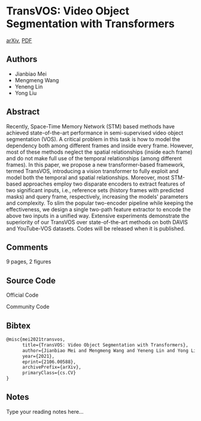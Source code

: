 
# TransVOS: Video Object Segmentation with Transformers

[arXiv](https://arxiv.org/abs/2106.0588), [PDF](https://arxiv.org/pdf/2106.0588.pdf)

## Authors

- Jianbiao Mei
- Mengmeng Wang
- Yeneng Lin
- Yong Liu

## Abstract

Recently, Space-Time Memory Network (STM) based methods have achieved state-of-the-art performance in semi-supervised video object segmentation (VOS). A critical problem in this task is how to model the dependency both among different frames and inside every frame. However, most of these methods neglect the spatial relationships (inside each frame) and do not make full use of the temporal relationships (among different frames). In this paper, we propose a new transformer-based framework, termed TransVOS, introducing a vision transformer to fully exploit and model both the temporal and spatial relationships. Moreover, most STM-based approaches employ two disparate encoders to extract features of two significant inputs, i.e., reference sets (history frames with predicted masks) and query frame, respectively, increasing the models' parameters and complexity. To slim the popular two-encoder pipeline while keeping the effectiveness, we design a single two-path feature extractor to encode the above two inputs in a unified way. Extensive experiments demonstrate the superiority of our TransVOS over state-of-the-art methods on both DAVIS and YouTube-VOS datasets. Codes will be released when it is published.

## Comments

9 pages, 2 figures

## Source Code

Official Code



Community Code



## Bibtex

```tex
@misc{mei2021transvos,
      title={TransVOS: Video Object Segmentation with Transformers}, 
      author={Jianbiao Mei and Mengmeng Wang and Yeneng Lin and Yong Liu},
      year={2021},
      eprint={2106.00588},
      archivePrefix={arXiv},
      primaryClass={cs.CV}
}
```

## Notes

Type your reading notes here...

